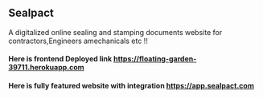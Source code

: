 ## Sealpact

A digitalized online sealing and stamping documents website for contractors,Engineers amechanicals etc !!

#### Here is frontend Deployed link https://floating-garden-39711.herokuapp.com
#### Here is fully featured website with integration https://app.sealpact.com
